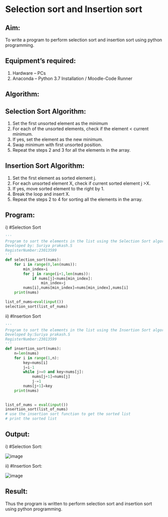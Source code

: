 # Selection sort and Insertion sort
## Aim:
To write a program to perform selection sort and insertion sort using python programming.
## Equipment’s required:
1.	Hardware – PCs
2.	Anaconda – Python 3.7 Installation / Moodle-Code Runner
## Algorithm:
## Selection Sort Algorithm:
1.	Set the first unsorted element as the minimum
2.	For each of the unsorted elements, check if the element < current minimum.
3.	If yes, set the element as the new minimum.
4.	Swap minimum with first unsorted position.
5.	Repeat the steps 2 and 3 for all the elements in the array.
## Insertion Sort Algorithm:
1.	Set the first element as sorted element j.
2.	For each unsorted element X, check if current sorted element j >X.
3.	If yes, move sorted element to the right by 1.
4.	Break the loop and insert X.
5.	Repeat the steps 2 to 4 for sorting all the elements in the array.
## Program:
i)	#Selection Sort
```python
''' 
Program to sort the elements in the list using the Selection Sort algorithm.
Developed by: Suriya prakash.S
RegisterNumber:23013599 
'''
def selection_sort(nums):
    for i in range(0,len(nums)):
        min_index=i
        for j in range(i+1,len(nums)):
            if nums[j]<nums[min_index]:
                min_index=j
        nums[i],nums[min_index]=nums[min_index],nums[i]
    print(nums)
    
list_of_nums=eval(input())
selection_sort(list_of_nums)
```



ii)	#Insertion Sort
```python
''' 
Program to sort the elements in the list using the Insertion Sort algorithm.
Developed by:Suriya prakash.S
RegisterNumber:23013599 
'''
def insertion_sort(nums):
    n=len(nums)
    for i in range(1,n):
        key=nums[i]
        j=i-1
        while j>=0 and key<nums[j]:
            nums[j+1]=nums[j]
            j-=1
        nums[j+1]=key
    print(nums)
        
    
list_of_nums = eval(input())
insertion_sort(list_of_nums)
# use the insertion sort function to get the sorted list
# print the sorted list
```
## Output:
i)	#Selection Sort:


![image](https://github.com/arulsuriyalokeshy/Sorting-Algorithm/assets/149130151/f66924bd-a23c-4e11-8be6-5177dca2b5b0)

ii)	#Insertion Sort:


![image](https://github.com/arulsuriyalokeshy/Sorting-Algorithm/assets/149130151/7c8d0e29-8f3b-4744-8af3-9d8b8898bbf6)
## Result:
Thus the program is written to perform selection sort and insertion sort using python programming.

